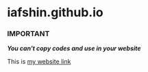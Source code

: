 # iafshin.github.io
### IMPORTANT
_**You can't copy codes and use in your website**_

This is [my website link](https://iafshinafshin.github.io/iafshin.github.io/]
)
